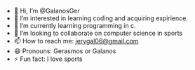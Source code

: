 - 👋 Hi, I’m @GalanosGer
- 👀 I’m interested in learning coding and acquiring expirience.
- 🌱 I’m currently learning programming in c.
- 💞️ I’m looking to collaborate on computer science in sports
- 📫 How to reach me: jerygal06@gmail.com
- 😄 Pronouns: Gerasmos or Galanos
- ⚡ Fun fact: I love sports

<!---
GalanosGer/GalanosGer is a ✨ special ✨ repository because its `README.md` (this file) appears on your GitHub profile.
You can click the Preview link to take a look at your changes.
--->
